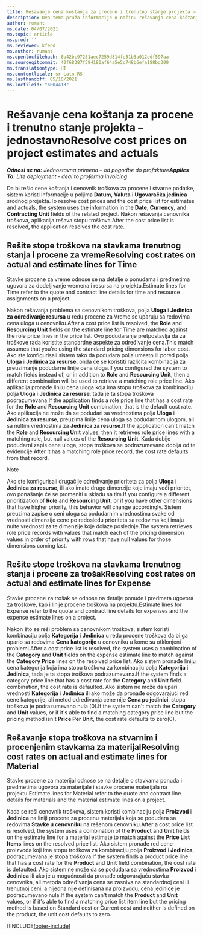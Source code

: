 ```yaml
---
title: Rešavanje cena koštanja za procene i trenutno stanje projekta – jednostavno
description: Ova tema pruža informacije o načinu rešavanja cena koštanja u procenama projekata i trenutnom stanju.
author: rumant
ms.date: 04/07/2021
ms.topic: article
ms.prod: ''
ms.reviewer: kfend
ms.author: rumant
ms.openlocfilehash: 6b42bc97251aec7259d314fe51b3a012edf597aa
ms.sourcegitcommit: 40f68387f594180af64a5e5c748b6efa188bd300
ms.translationtype: HT
ms.contentlocale: sr-Latn-RS
ms.lasthandoff: 05/10/2021
ms.locfileid: "6004413"
---
```

# <a name="resolve-cost-prices-on-project-estimates-and-actuals"></a><span data-ttu-id="6d54b-103">Rešavanje cena koštanja za procene i trenutno stanje projekta – jednostavno</span><span class="sxs-lookup"><span data-stu-id="6d54b-103">Resolve cost prices on project estimates and actuals</span></span> 

<span data-ttu-id="6d54b-104">_**Odnosi se na:** Jednostavna primena – od pogodbe do profakture_</span><span class="sxs-lookup"><span data-stu-id="6d54b-104">_**Applies To:** Lite deployment - deal to proforma invoicing_</span></span>

<span data-ttu-id="6d54b-105">Da bi rešio cene koštanja i cenovnik troškova za procene i stvarne podatke, sistem koristi informacije u poljima **Datum**, **Valuta** i **Ugovaračka jedinica** srodnog projekta.</span><span class="sxs-lookup"><span data-stu-id="6d54b-105">To resolve cost prices and the cost price list for estimates and actuals, the system uses the information in the **Date**, **Currency**, and **Contracting Unit** fields of the related project.</span></span> <span data-ttu-id="6d54b-106">Nakon rešavanja cenovnika troškova, aplikacija rešava stopu troškova.</span><span class="sxs-lookup"><span data-stu-id="6d54b-106">After the cost price list is resolved, the application resolves the cost rate.</span></span>

## <a name="resolving-cost-rates-on-actual-and-estimate-lines-for-time"></a><span data-ttu-id="6d54b-107">Rešite stope troškova na stavkama trenutnog stanja i procene za vreme</span><span class="sxs-lookup"><span data-stu-id="6d54b-107">Resolving cost rates on actual and estimate lines for Time</span></span>

<span data-ttu-id="6d54b-108">Stavke procene za vreme odnose se na detalje o ponudama i predmetima ugovora za dodeljivanje vremena i resursa na projektu.</span><span class="sxs-lookup"><span data-stu-id="6d54b-108">Estimate lines for Time refer to the quote and contract line details for time and resource assignments on a project.</span></span>

<span data-ttu-id="6d54b-109">Nakon rešavanja problema sa cenovnikom troškova, polja **Uloga** i **Jedinica za određivanje resursa** u redu procene za Vreme se uparuju sa redovima cena uloga u cenovniku.</span><span class="sxs-lookup"><span data-stu-id="6d54b-109">After a cost price list is resolved, the **Role** and **Resourcing Unit** fields on the estimate line for Time are matched against the role price lines in the price list.</span></span> <span data-ttu-id="6d54b-110">Ovo podudaranje pretpostavlja da za troškove rada koristite standardne aspekte za određivanje cena.</span><span class="sxs-lookup"><span data-stu-id="6d54b-110">This match assumes that you're using the standard pricing dimensions for labor cost.</span></span> <span data-ttu-id="6d54b-111">Ako ste konfigurisali sistem tako da podudara polja umesto ili pored polja **Uloga** i **Jedinica za resurse**, onda će se koristiti različita kombinacija za preuzimanje podudarne linije cena uloga.</span><span class="sxs-lookup"><span data-stu-id="6d54b-111">If you configured the system to match fields instead of, or in addition to **Role** and **Resourcing Unit**, then a different combination will be used to retrieve a matching role price line.</span></span> <span data-ttu-id="6d54b-112">Ako aplikacija pronađe liniju cena uloga koja ima stopu troškova za kombinaciju polja **Uloga** i **Jedinica za resurse**, tada je ta stopa troškova podrazumevana.</span><span class="sxs-lookup"><span data-stu-id="6d54b-112">If the application finds a role price line that has a cost rate for the **Role** and **Resourcing Unit** combination, that is the default cost rate.</span></span> <span data-ttu-id="6d54b-113">Ako aplikacija ne može da se podudari sa vrednostima polja **Uloga** i **Jedinica za resurse**, preuzima linije cena uloga sa podudarnom ulogom, ali sa nultim vrednostima za **Jedinica za resurse**.</span><span class="sxs-lookup"><span data-stu-id="6d54b-113">If the application can't match the **Role** and **Resourcing Unit** values, then it retrieves role price lines with a matching role, but null values of the **Resourcing Unit**.</span></span> <span data-ttu-id="6d54b-114">Kada dobije podudarni zapis cene uloga, stopa troškova se podrazumevano dobija od te evidencije.</span><span class="sxs-lookup"><span data-stu-id="6d54b-114">After it has a matching role price record, the cost rate defaults from that record.</span></span> 

> [!NOTE]
> <span data-ttu-id="6d54b-115">Ako ste konfigurisali drugačije određivanje prioriteta za polja **Uloga** i **Jedinica za resurse**, ili ako imate druge dimenzije koje imaju veći prioritet, ovo ponašanje će se promeniti u skladu sa tim.</span><span class="sxs-lookup"><span data-stu-id="6d54b-115">If you configure a different prioritization of **Role** and **Resourcing Unit**, or if you have other dimensions that have higher priority, this behavior will change accordingly.</span></span> <span data-ttu-id="6d54b-116">Sistem preuzima zapise o ceni uloga sa podudarnim vrednostima svake od vrednosti dimenzije cene po redosledu prioriteta sa redovima koji imaju nulte vrednosti za te dimenzije koje dolaze poslednje.</span><span class="sxs-lookup"><span data-stu-id="6d54b-116">The system retrieves role price records with values that match each of the pricing dimension values in order of priority with rows that have null values for those dimensions coming last.</span></span>

## <a name="resolving-cost-rates-on-actual-and-estimate-lines-for-expense"></a><span data-ttu-id="6d54b-117">Rešite stope troškova na stavkama trenutnog stanja i procene za trošak</span><span class="sxs-lookup"><span data-stu-id="6d54b-117">Resolving cost rates on actual and estimate lines for Expense</span></span>

<span data-ttu-id="6d54b-118">Stavke procene za trošak se odnose na detalje ponude i predmeta ugovora za troškove, kao i linije procene troškova na projektu.</span><span class="sxs-lookup"><span data-stu-id="6d54b-118">Estimate lines for Expense refer to the quote and contract line details for expenses and the expense estimate lines on a project.</span></span>

<span data-ttu-id="6d54b-119">Nakon što se reši problem sa cenovnikom troškova, sistem koristi kombinaciju polja **Kategorija** i **Jedinica** u redu procene troškova da bi ga upario sa redovima **Cena kategorije** u cenovniku u kome su otklonjeni problemi.</span><span class="sxs-lookup"><span data-stu-id="6d54b-119">After a cost price list is resolved, the system uses a combination of the **Category** and **Unit** fields on the expense estimate line to match against the **Category Price** lines on the resolved price list.</span></span> <span data-ttu-id="6d54b-120">Ako sistem pronađe liniju cena kategorija koja ima stopu troškova za kombinaciju polja **Kategorija** i **Jedinica**, tada je ta stopa troškova podrazumevana.</span><span class="sxs-lookup"><span data-stu-id="6d54b-120">If the system finds a category price line that has a cost rate for the **Category** and **Unit** field combination, the cost rate is defaulted.</span></span> <span data-ttu-id="6d54b-121">Ako sistem ne može da upari vrednosti **Kategorija** i **Jedinica** ili ako može da pronađe odgovarajući red cene kategorije, ali metod određivanja cene nije **Cena po jedinici**, stopa troškova je podrazumevano nula (0).</span><span class="sxs-lookup"><span data-stu-id="6d54b-121">If the system can't match the **Category** and **Unit** values, or if it's able to find a matching category price line but the pricing method isn't **Price Per Unit**, the cost rate defaults to zero(0).</span></span>

## <a name="resolving-cost-rates-on-actual-and-estimate-lines-for-material"></a><span data-ttu-id="6d54b-122">Rešavanje stopa troškova na stvarnim i procenjenim stavkama za materijal</span><span class="sxs-lookup"><span data-stu-id="6d54b-122">Resolving cost rates on actual and estimate lines for Material</span></span>

<span data-ttu-id="6d54b-123">Stavke procene za materijal odnose se na detalje o stavkama ponuda i predmetima ugovora za materijale i stavke procene materijala na projektu.</span><span class="sxs-lookup"><span data-stu-id="6d54b-123">Estimate lines for Material refer to the quote and contract line details for materials and the material estimate lines on a project.</span></span>

<span data-ttu-id="6d54b-124">Kada se reši cenovnik troškova, sistem koristi kombinaciju polja **Proizvod** i **Jedinica** na liniji procene za procenu materijala koja se podudara sa redovima **Stavke u cenovniku** na rešenom cenovniku.</span><span class="sxs-lookup"><span data-stu-id="6d54b-124">After a cost price list is resolved, the system uses a combination of the **Product** and **Unit** fields on the estimate line for a material estimate to match against the **Price List Items** lines on the resolved price list.</span></span> <span data-ttu-id="6d54b-125">Ako sistem pronađe red cene proizvoda koji ima stopu troškova za kombinaciju polja **Proizvod** i **Jedinica**, podrazumevana je stopa troškova.</span><span class="sxs-lookup"><span data-stu-id="6d54b-125">If the system finds a product price line that has a cost rate for the **Product** and **Unit** field combination, the cost rate is defaulted.</span></span> <span data-ttu-id="6d54b-126">Ako sistem ne može da se podudara sa vrednostima **Proizvod** i **Jedinica** ili ako je u mogućnosti da pronađe odgovarajuću stavku cenovnika, ali metoda određivanja cena se zasniva na standardnoj ceni ili trenutnoj ceni, a nijedna nije definisana na proizvodu, cena jedinice je podrazumevano nula.</span><span class="sxs-lookup"><span data-stu-id="6d54b-126">If the system can't match the **Product** and **Unit** values, or if it's able to find a matching price list item line but the pricing method is based on Standard cost or Current cost and neither is defined on the product, the unit cost defaults to zero.</span></span>


[!INCLUDE[footer-include](../../includes/footer-banner.md)]
